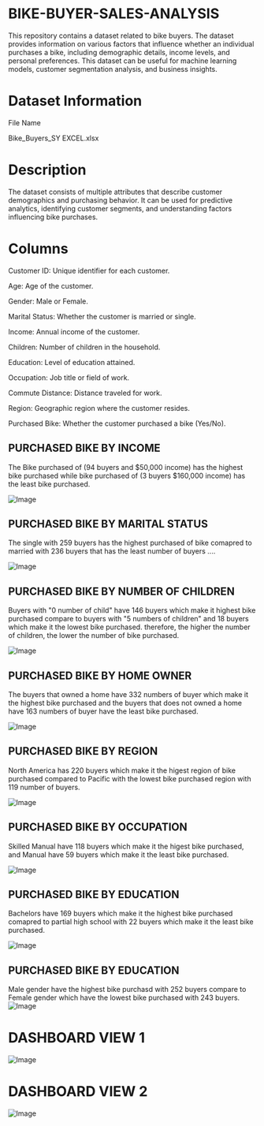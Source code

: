  # BIKE-BUYER-SALES-ANALYSIS
This repository contains a dataset related to bike buyers. The dataset provides information on various factors that influence whether an individual purchases a bike, including demographic details, income levels, and personal preferences. This dataset can be useful for machine learning models, customer segmentation analysis, and business insights.
# Dataset Information

File Name

Bike_Buyers_SY EXCEL.xlsx

# Description

The dataset consists of multiple attributes that describe customer demographics and purchasing behavior. It can be used for predictive analytics, identifying customer segments, and understanding factors influencing bike purchases.

# Columns

Customer ID: Unique identifier for each customer.

Age: Age of the customer.

Gender: Male or Female.

Marital Status: Whether the customer is married or single.

Income: Annual income of the customer.

Children: Number of children in the household.

Education: Level of education attained.

Occupation: Job title or field of work.

Commute Distance: Distance traveled for work.

Region: Geographic region where the customer resides.

Purchased Bike: Whether the customer purchased a bike (Yes/No).

## PURCHASED BIKE BY INCOME

The Bike purchased of (94 buyers and $50,000 income) has the highest bike purchased
while bike purchased of (3 buyers  $160,000 income) has the least bike purchased.

![Image](https://github.com/user-attachments/assets/e9a97346-da35-4abe-8d86-0f41213dd766)

## PURCHASED BIKE BY MARITAL STATUS

The single with 259 buyers has the highest purchased of bike comapred to married with 236 buyers that has the least number of buyers ....

![Image](https://github.com/user-attachments/assets/43d88b4a-1ae1-4ffc-9bba-d9a8699bce7d)

## PURCHASED BIKE BY NUMBER OF CHILDREN
Buyers with "0 number of child" have 146 buyers which make it highest bike purchased compare to buyers with
"5 numbers of children" and 18 buyers which make it the lowest bike purchased. therefore, the higher the
number of children, the lower the number of bike purchased.

![Image](https://github.com/user-attachments/assets/9ca43bd2-26bc-4931-9298-586809b5cfec)

## PURCHASED BIKE BY HOME OWNER
The buyers that owned a home have 332 numbers of buyer which make it the highest bike purchased
and the buyers that does not owned a home have 163 numbers of buyer have the least bike purchased.

![Image](https://github.com/user-attachments/assets/4e793a9a-1b82-45c8-b78a-e18ce37066de)

## PURCHASED BIKE BY REGION
North America has 220 buyers which make it the higest region of bike purchased compared to
Pacific with the lowest bike purchased region with 119 number of buyers.

![Image](https://github.com/user-attachments/assets/67c47725-d86d-4f99-a923-cb0ce69f4cda)

## PURCHASED BIKE BY OCCUPATION
Skilled Manual have 118 buyers which make it the higest bike purchased, and Manual have
59 buyers which make it the least bike purchased.

![Image](https://github.com/user-attachments/assets/4afc1227-d958-4b07-8f2d-06bc848f6f8b)

## PURCHASED BIKE BY EDUCATION
Bachelors have 169 buyers which make it the highest bike purchased comapred to partial high school
with 22 buyers which make it the least bike purchased.
 
![Image](https://github.com/user-attachments/assets/e5fb4819-385d-4638-94fe-4878b05116c8)

## PURCHASED BIKE BY EDUCATION
Male gender have the highest bike purchasd with 252 buyers compare to Female gender which have the lowest
bike purchased with 243 buyers.
![Image](https://github.com/user-attachments/assets/36a29dac-6025-45ef-9975-010c8b63dd25)


# DASHBOARD VIEW 1
 
![Image](https://github.com/user-attachments/assets/38b9d397-c647-49db-8a5b-be2273cdfba4)

# DASHBOARD VIEW 2
![Image](https://github.com/user-attachments/assets/8f3a57c8-7afa-4bff-916a-85d4b5205b02)

